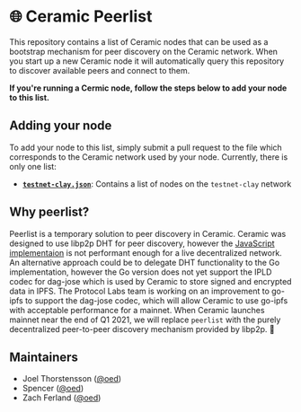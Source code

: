 # 🌐 Ceramic Peerlist

This repository contains a list of Ceramic nodes that can be used as a bootstrap mechanism for peer discovery on the Ceramic network. When you start up a new Ceramic node it will automatically query this repository to discover available peers and connect to them. 

**If you're running a Cermic node, follow the steps below to add your node to this list.**

## Adding your node

To add your node to this list, simply submit a pull request to the file which corresponds to the Ceramic network used by your node. Currently, there is only one list:

- **[`testnet-clay.json`](testnet-clay.json)**: Contains a list of nodes on the `testnet-clay` network

## Why peerlist?

Peerlist is a temporary solution to peer discovery in Ceramic. Ceramic was designed to use libp2p DHT for peer discovery, however the [JavaScript implementaion]() is not performant enough for a live decentralized network. An alternative approach could be to delegate DHT functionality to the Go implementation, however the Go version does not yet support the IPLD codec for dag-jose which is used by Ceramic to store signed and encrypted data in IPFS. The Protocol Labs team is working on an improvement to go-ipfs to support the dag-jose codec, which will allow Ceramic to use go-ipfs with acceptable performance for a mainnet. When Ceramic launches mainnet near the end of Q1 2021, we will replace `peerlist` with the purely decentralized peer-to-peer discovery mechanism provided by libp2p. 🚀

## Maintainers

- Joel Thorstensson ([@oed](https://github.com/oed))
- Spencer ([@oed](https://github.com/stbrody))
- Zach Ferland ([@oed](https://github.com/zachferland))
